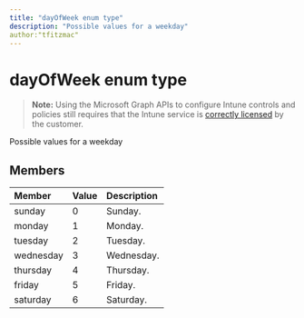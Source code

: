```yaml
---
title: "dayOfWeek enum type"
description: "Possible values for a weekday"
author:"tfitzmac"
---
```


# dayOfWeek enum type

> **Note:** Using the Microsoft Graph APIs to configure Intune controls and policies still requires that the Intune service is [correctly licensed](https://go.microsoft.com/fwlink/?linkid=839381) by the customer.

Possible values for a weekday
## Members
|Member|Value|Description|
|:---|:---|:---|
|sunday|0|Sunday.|
|monday|1|Monday.|
|tuesday|2|Tuesday.|
|wednesday|3|Wednesday.|
|thursday|4|Thursday.|
|friday|5|Friday.|
|saturday|6|Saturday.|



